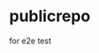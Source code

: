 # publicrepo
for e2e test


































































































































































































































































































































































































































































































































































































































































































































































































































































































































































































































































































































































































































































































































































































































































































































































































































































































































































































































































































































































































































































































































































































































































































































































































































































































































































































































































































































































































































































































































































































































































































































































































































































































































































































































































































































































































